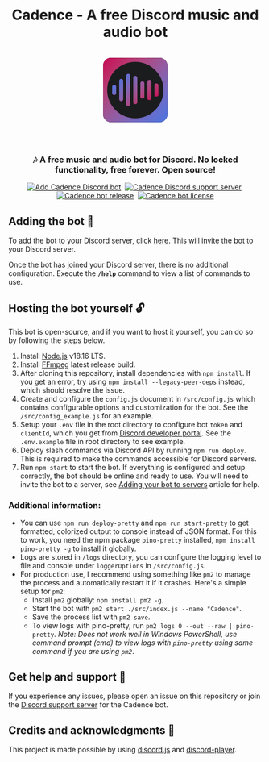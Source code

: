 <h1 align="center">
    <br>
    Cadence - A free Discord music and audio bot
    <br><br>
    <img src="./assets/logo-rounded-128px.png" alt="Cadence icon">
    <br><br>
</h1>

<h3 align="center">
    🎶 A free music and audio bot for Discord. No locked functionality, free forever. Open source!
</h3>

<p align="center">
    <a href="https://discord.com/oauth2/authorize?client_id=1125742835946237992&permissions=0&scope=bot%20applications.commands">
        <img src="https://img.shields.io/badge/Discord-%235865F2.svg?style=for-the-badge&label=Add%20bot&labelColor=1b1c1d&logo=discord&logoColor=white&color=4c73df" alt="Add Cadence Discord bot"></a>&nbsp;
    <a href="https://discord.gg/cadence">
        <img src="https://img.shields.io/badge/Discord-%235865F2.svg?style=for-the-badge&label=Support%20Server&labelColor=1b1c1d&logo=discord&logoColor=white&color=4c73df" alt="Cadence Discord support server"></a>&nbsp;
    <a href="https://github.com/mariusbegby/cadence-discord-bot/releases">
        <img src="https://img.shields.io/github/package-json/v/mariusbegby/cadence-discord-bot/main?style=for-the-badge&label=Version&labelColor=1b1c1d&logo=github&logoColor=white&color=4c73df" alt="Cadence bot release"></a>&nbsp;
    <a href="https://github.com/mariusbegby/cadence-discord-bot/blob/main/LICENSE.md">
        <img src="https://img.shields.io/github/license/mariusbegby/cadence-discord-bot?style=for-the-badge&label=License&labelColor=1b1c1d&logo=github&logoColor=white&color=4c73df" alt="Cadence bot license">
    </a>
</p>

## Adding the bot 🤖

To add the bot to your Discord server, click [here](https://discord.com/oauth2/authorize?client_id=1125742835946237992&permissions=0&scope=bot%20applications.commands). This will invite the bot to your Discord server.

Once the bot has joined your Discord server, there is no additional configuration. Execute the **`/help`** command to view a list of commands to use.

## Hosting the bot yourself 🔓

This bot is open-source, and if you want to host it yourself, you can do so by following the steps below.

1. Install [Node.js](https://nodejs.org/en/download/) v18.16 LTS.
2. Install [FFmpeg](https://ffmpeg.org/download.html) latest release build.
3. After cloning this repository, install dependencies with `npm install`. If you get an error, try using `npm install --legacy-peer-deps` instead, which should resolve the issue.
4. Create and configure the `config.js` document in `/src/config.js` which contains configurable options and customization for the bot. See the `/src/config_example.js` for an example.
5. Setup your `.env` file in the root directory to configure bot `token` and `clientId`, which you get from [Discord developer portal](https://discord.com/developers/applications). See the `.env.example` file in root directory to see example.
6. Deploy slash commands via Discord API by running `npm run deploy`. This is required to make the commands accessible for Discord servers.
7. Run `npm start` to start the bot. If everything is configured and setup correctly, the bot should be online and ready to use. You will need to invite the bot to a server, see [Adding your bot to servers](https://discordjs.guide/preparations/adding-your-bot-to-servers.html#bot-invite-links) article for help.

### Additional information:

-   You can use `npm run deploy-pretty` and `npm run start-pretty` to get formatted, colorized output to console instead of JSON format. For this to work, you need the npm package `pino-pretty` installed, `npm install pino-pretty -g` to install it globally.
-   Logs are stored in `/logs` directory, you can configure the logging level to file and console under `loggerOptions` in `/src/config.js`.
-   For production use, I recommend using something like `pm2` to manage the process and automatically restart it if it crashes. Here's a simple setup for `pm2`:
    - Install `pm2` globally: `npm install pm2 -g`.
    - Start the bot with `pm2 start ./src/index.js --name "Cadence"`.
    - Save the process list with `pm2 save`.
    - To view logs with pino-pretty, run `pm2 logs 0 --out --raw | pino-pretty`. _Note: Does not work well in Windows PowerShell, use command prompt (cmd) to view logs with `pino-pretty` using same command if you are using `pm2`_.
## Get help and support 🛟

If you experience any issues, please open an issue on this repository or join the [Discord support server](https://discord.gg/cadence) for the Cadence bot.

## Credits and acknowledgments 🎉

This project is made possible by using [discord.js](https://github.com/discordjs/discord.js/) and [discord-player](https://github.com/Androz2091/discord-player).
